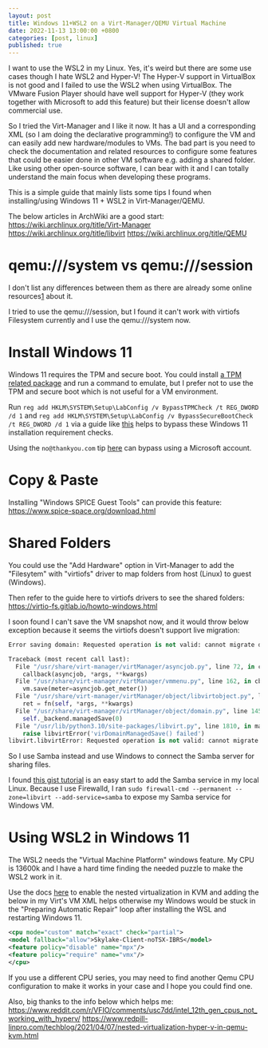 ```yaml
---
layout: post
title: Windows 11+WSL2 on a Virt-Manager/QEMU Virtual Machine
date: 2022-11-13 13:00:00 +0800
categories: [post, linux]
published: true
---
```


I want to use the WSL2 in my Linux. Yes, it's weird but there are some use cases though I hate WSL2 and Hyper-V! The Hyper-V support in VirtualBox is not good and I failed to use the WSL2 when using VirtualBox. The VMware Fusion Player should have well support for Hyper-V (they work together with Microsoft to add this feature) but their license doesn't allow commercial use.

So I tried the Virt-Manager and I like it now. It has a UI and a corresponding XML (so I am doing the declarative programming!) to configure the VM and can easily add new hardware/modules to VMs. The bad part is you need to check the documentation and related resources to configure some features that could be easier done in other VM software e.g. adding a shared folder. Like using other open-source software, I can bear with it and I can totally understand the main focus when developing these programs.

This is a simple guide that mainly lists some tips I found when installing/using Windows 11 + WSL2 in Virt-Manager/QEMU.

The below articles in ArchWiki are a good start:
<https://wiki.archlinux.org/title/Virt-Manager>
<https://wiki.archlinux.org/title/libvirt>
<https://wiki.archlinux.org/title/QEMU>

# qemu:///system vs qemu:///session

I don't list any differences between them as there are already some online resources[1] about it.

I tried to use the qemu:///session, but I found it can't work with virtiofs Filesystem currently and I use the qemu:///system now.

# Install Windows 11

Windows 11 requires the TPM and secure boot. You could install [a TPM related package](https://wiki.archlinux.org/title/QEMU#Trusted_Platform_Module_emulation) and run a command to emulate, but I prefer not to use the TPM and secure boot which is not useful for a VM environment.

Run `reg add HKLM\SYSTEM\Setup\LabConfig /v BypassTPMCheck /t REG_DWORD /d 1` and `reg add HKLM\SYSTEM\Setup\LabConfig /v BypassSecureBootCheck /t REG_DWORD /d 1` via a guide like [this](https://www.prime-expert.com/articles/b37/solving-this-pc-cant-run-windows-11-problem/) helps to bypass these Windows 11 installation requirement checks.

Using the `no@thankyou.com` tip [here](https://superuser.com/a/1744964) can bypass using a Microsoft account.

# Copy & Paste

Installing "Windows SPICE Guest Tools" can provide this feature: <https://www.spice-space.org/download.html>

# Shared Folders

You could use the "Add Hardware" option in Virt-Manager to add the "Filesytem" with "virtiofs" driver to map folders from host (Linux) to guest (Windows).

Then refer to the guide here to virtiofs drivers to see the shared folders: <https://virtio-fs.gitlab.io/howto-windows.html>

I soon found I can't save the VM snapshot now, and it would throw below exception because it seems the virtiofs doesn't support live migration:

```python
Error saving domain: Requested operation is not valid: cannot migrate domain: non-migratable device: 0000:00:02.4:00.0/vhost-user-fs

Traceback (most recent call last):
  File "/usr/share/virt-manager/virtManager/asyncjob.py", line 72, in cb_wrapper
    callback(asyncjob, *args, **kwargs)
  File "/usr/share/virt-manager/virtManager/vmmenu.py", line 162, in cb
    vm.save(meter=asyncjob.get_meter())
  File "/usr/share/virt-manager/virtManager/object/libvirtobject.py", line 57, in newfn
    ret = fn(self, *args, **kwargs)
  File "/usr/share/virt-manager/virtManager/object/domain.py", line 1450, in save
    self._backend.managedSave(0)
  File "/usr/lib/python3.10/site-packages/libvirt.py", line 1810, in managedSave
    raise libvirtError('virDomainManagedSave() failed')
libvirt.libvirtError: Requested operation is not valid: cannot migrate domain: non-migratable device: 0000:00:02.4:00.0/vhost-user-fs
```

So I use Samba instead and use Windows to connect the Samba server for sharing files.

I found [this gist tutorial](https://gist.github.com/suzker/562dc80e51841847e8d9) is an easy start to add the Samba service in my local Linux. Because I use Firewalld, I ran `sudo firewall-cmd --permanent --zone=libvirt --add-service=samba` to expose my Samba service for Windows VM.

# Using WSL2 in Windows 11

The WSL2 needs the "Virtual Machine Platform" windows feature. My CPU is 13600k and I have a hard time finding the needed puzzle to make the WSL2 work in it.

Use the docs [here](https://docs.fedoraproject.org/en-US/quick-docs/using-nested-virtualization-in-kvm/) to enable the nested virtualization in KVM and adding the below in my Virt's VM XML helps otherwise my Windows would be stuck in the "Preparing Automatic Repair" loop after installing the WSL and restarting Windows 11.

```xml
<cpu mode="custom" match="exact" check="partial">
<model fallback="allow">Skylake-Client-noTSX-IBRS</model>
<feature policy="disable" name="mpx"/>  
<feature policy="require" name="vmx"/>
</cpu>
```

If you use a different CPU series, you may need to find another Qemu CPU configuration to make it works in your case and I hope you could find one.

Also, big thanks to the info below which helps me:
<https://www.reddit.com/r/VFIO/comments/usc7dd/intel_12th_gen_cpus_not_working_with_hyperv/>
<https://www.redpill-linpro.com/techblog/2021/04/07/nested-virtualization-hyper-v-in-qemu-kvm.html>

[1]: https://blog.wikichoon.com/2016/01/qemusystem-vs-qemusession.html

